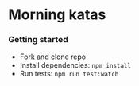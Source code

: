 # Morning katas

### Getting started
- Fork and clone repo
- Install dependencies: `npm install`
- Run tests: `npm run test:watch`
